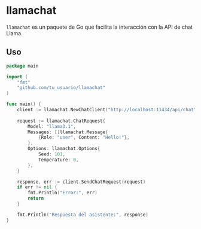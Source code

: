 
# llamachat

`llamachat` es un paquete de Go que facilita la interacción con la API de chat Llama.

## Uso

```go
package main

import (
    "fmt"
    "github.com/tu_usuario/llamachat"
)

func main() {
    client := llamachat.NewChatClient("http://localhost:11434/api/chat")
    
    request := llamachat.ChatRequest{
        Model: "llama3.1",
        Messages: []llamachat.Message{
            {Role: "user", Content: "Hello!"},
        },
        Options: llamachat.Options{
            Seed: 101,
            Temperature: 0,
        },
    }

    response, err := client.SendChatRequest(request)
    if err != nil {
        fmt.Println("Error:", err)
        return
    }

    fmt.Println("Respuesta del asistente:", response)
}
